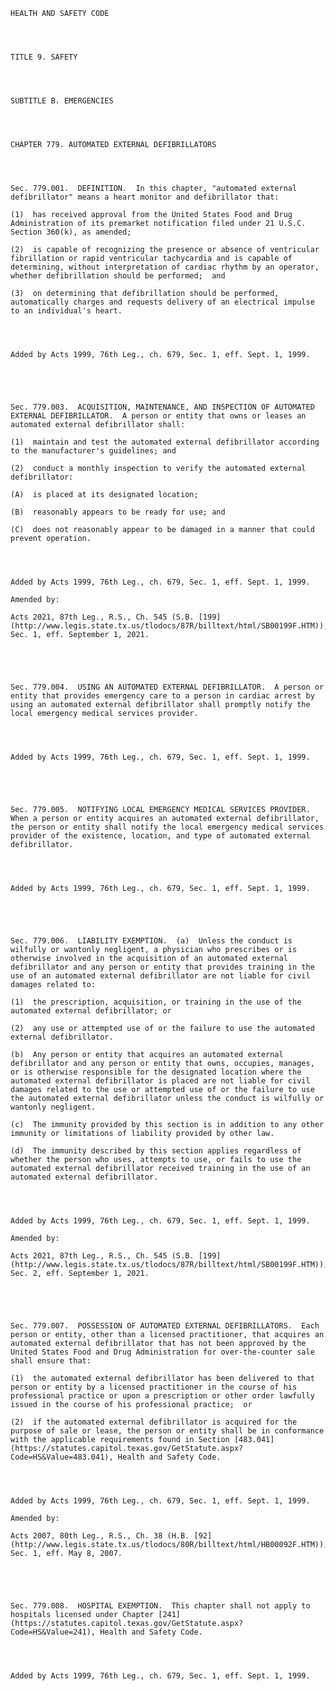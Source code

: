 ﻿
    
    
    	
    					
    
    
    HEALTH AND SAFETY CODE
    
      
    
    
    TITLE 9. SAFETY
    
      
    
    
    SUBTITLE B. EMERGENCIES
    
      
    
    
    CHAPTER 779. AUTOMATED EXTERNAL DEFIBRILLATORS
    
      
    
    
    Sec. 779.001.  DEFINITION.  In this chapter, "automated external defibrillator" means a heart monitor and defibrillator that:
    
    (1)  has received approval from the United States Food and Drug Administration of its premarket notification filed under 21 U.S.C. Section 360(k), as amended;
    
    (2)  is capable of recognizing the presence or absence of ventricular fibrillation or rapid ventricular tachycardia and is capable of determining, without interpretation of cardiac rhythm by an operator, whether defibrillation should be performed;  and
    
    (3)  on determining that defibrillation should be performed, automatically charges and requests delivery of an electrical impulse to an individual's heart.
    
    
    
    
    Added by Acts 1999, 76th Leg., ch. 679, Sec. 1, eff. Sept. 1, 1999.
    
    
    
    
    
    Sec. 779.003.  ACQUISITION, MAINTENANCE, AND INSPECTION OF AUTOMATED EXTERNAL DEFIBRILLATOR.  A person or entity that owns or leases an automated external defibrillator shall:
    
    (1)  maintain and test the automated external defibrillator according to the manufacturer's guidelines; and
    
    (2)  conduct a monthly inspection to verify the automated external defibrillator:
    
    (A)  is placed at its designated location;
    
    (B)  reasonably appears to be ready for use; and
    
    (C)  does not reasonably appear to be damaged in a manner that could prevent operation.
    
    
    
    
    Added by Acts 1999, 76th Leg., ch. 679, Sec. 1, eff. Sept. 1, 1999.
    
    Amended by: 
    
    Acts 2021, 87th Leg., R.S., Ch. 545 (S.B. [199](http://www.legis.state.tx.us/tlodocs/87R/billtext/html/SB00199F.HTM)), Sec. 1, eff. September 1, 2021.
    
    
    
    
    
    Sec. 779.004.  USING AN AUTOMATED EXTERNAL DEFIBRILLATOR.  A person or entity that provides emergency care to a person in cardiac arrest by using an automated external defibrillator shall promptly notify the local emergency medical services provider.
    
    
    
    
    Added by Acts 1999, 76th Leg., ch. 679, Sec. 1, eff. Sept. 1, 1999.
    
    
    
    
    
    Sec. 779.005.  NOTIFYING LOCAL EMERGENCY MEDICAL SERVICES PROVIDER.  When a person or entity acquires an automated external defibrillator, the person or entity shall notify the local emergency medical services provider of the existence, location, and type of automated external defibrillator.
    
    
    
    
    Added by Acts 1999, 76th Leg., ch. 679, Sec. 1, eff. Sept. 1, 1999.
    
    
    
    
    
    Sec. 779.006.  LIABILITY EXEMPTION.  (a)  Unless the conduct is wilfully or wantonly negligent, a physician who prescribes or is otherwise involved in the acquisition of an automated external defibrillator and any person or entity that provides training in the use of an automated external defibrillator are not liable for civil damages related to:
    
    (1)  the prescription, acquisition, or training in the use of the automated external defibrillator; or
    
    (2)  any use or attempted use of or the failure to use the automated external defibrillator.
    
    (b)  Any person or entity that acquires an automated external defibrillator and any person or entity that owns, occupies, manages, or is otherwise responsible for the designated location where the automated external defibrillator is placed are not liable for civil damages related to the use or attempted use of or the failure to use the automated external defibrillator unless the conduct is wilfully or wantonly negligent.
    
    (c)  The immunity provided by this section is in addition to any other immunity or limitations of liability provided by other law.
    
    (d)  The immunity described by this section applies regardless of whether the person who uses, attempts to use, or fails to use the automated external defibrillator received training in the use of an automated external defibrillator.
    
    
    
    
    Added by Acts 1999, 76th Leg., ch. 679, Sec. 1, eff. Sept. 1, 1999.
    
    Amended by: 
    
    Acts 2021, 87th Leg., R.S., Ch. 545 (S.B. [199](http://www.legis.state.tx.us/tlodocs/87R/billtext/html/SB00199F.HTM)), Sec. 2, eff. September 1, 2021.
    
    
    
    
    
    Sec. 779.007.  POSSESSION OF AUTOMATED EXTERNAL DEFIBRILLATORS.  Each person or entity, other than a licensed practitioner, that acquires an automated external defibrillator that has not been approved by the United States Food and Drug Administration for over-the-counter sale shall ensure that:
    
    (1)  the automated external defibrillator has been delivered to that person or entity by a licensed practitioner in the course of his professional practice or upon a prescription or other order lawfully issued in the course of his professional practice;  or
    
    (2)  if the automated external defibrillator is acquired for the purpose of sale or lease, the person or entity shall be in conformance with the applicable requirements found in Section [483.041](https://statutes.capitol.texas.gov/GetStatute.aspx?Code=HS&Value=483.041), Health and Safety Code.
    
    
    
    
    Added by Acts 1999, 76th Leg., ch. 679, Sec. 1, eff. Sept. 1, 1999.
    
    Amended by: 
    
    Acts 2007, 80th Leg., R.S., Ch. 38 (H.B. [92](http://www.legis.state.tx.us/tlodocs/80R/billtext/html/HB00092F.HTM)), Sec. 1, eff. May 8, 2007.
    
    
    
    
    
    Sec. 779.008.  HOSPITAL EXEMPTION.  This chapter shall not apply to hospitals licensed under Chapter [241](https://statutes.capitol.texas.gov/GetStatute.aspx?Code=HS&Value=241), Health and Safety Code.
    
    
    
    
    Added by Acts 1999, 76th Leg., ch. 679, Sec. 1, eff. Sept. 1, 1999.
    
    
    
    
    				
